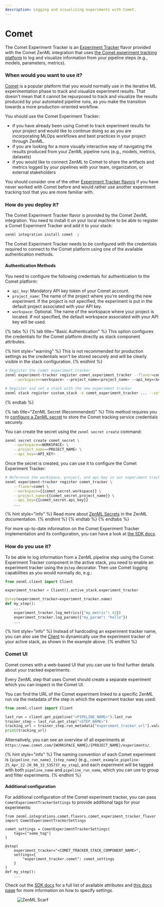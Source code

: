```yaml
---
description: Logging and visualizing experiments with Comet.
---
```


# Comet

The Comet Experiment Tracker is an [Experiment Tracker](./experiment-trackers.md) flavor provided with the Comet ZenML integration that uses [the Comet experiment tracking platform](https://www.comet.com/site/products/ml-experiment-tracking/) to log and visualize information from your pipeline steps (e.g., models, parameters, metrics).

### When would you want to use it?

[Comet](https://www.comet.com/site/products/ml-experiment-tracking/) is a popular platform that you would normally use in the iterative ML experimentation phase to track and visualize experiment results. That doesn't mean that it cannot be repurposed to track and visualize the results produced by your automated pipeline runs, as you make the transition towards a more production-oriented workflow.

You should use the Comet Experiment Tracker:

* if you have already been using Comet to track experiment results for your project and would like to continue doing so as you are incorporating MLOps workflows and best practices in your project through ZenML.
* if you are looking for a more visually interactive way of navigating the results produced from your ZenML pipeline runs (e.g., models, metrics, datasets)
* if you would like to connect ZenML to Comet to share the artifacts and metrics logged by your pipelines with your team, organization, or external stakeholders

You should consider one of the other [Experiment Tracker flavors](./experiment-trackers.md#experiment-tracker-flavors) if you have never worked with Comet before and would rather use another experiment tracking tool that you are more familiar with.

### How do you deploy it?

The Comet Experiment Tracker flavor is provided by the Comet ZenML integration. You need to install it on your local machine to be able to register a Comet Experiment Tracker and add it to your stack:

```bash
zenml integration install comet -y
```

The Comet Experiment Tracker needs to be configured with the credentials required to connect to the Comet platform using one of the available authentication methods.

#### Authentication Methods

You need to configure the following credentials for authentication to the Comet platform:

* `api_key`: Mandatory API key token of your Comet account.
* `project_name`: The name of the project where you're sending the new experiment. If the project is not specified, the experiment is put in the default project associated with your API key.
* `workspace`: Optional. The name of the workspace where your project is located. If not specified, the default workspace associated with your API key will be used.

{% tabs %}
{% tab title="Basic Authentication" %}
This option configures the credentials for the Comet platform directly as stack component attributes.

{% hint style="warning" %}
This is not recommended for production settings as the credentials won't be stored securely and will be clearly visible in the stack configuration.
{% endhint %}

```bash
# Register the Comet experiment tracker
zenml experiment-tracker register comet_experiment_tracker --flavor=comet \
    --workspace=<workspace> --project_name=<project_name> --api_key=<key>

# Register and set a stack with the new experiment tracker
zenml stack register custom_stack -e comet_experiment_tracker ... --set
```
{% endtab %}

{% tab title="ZenML Secret (Recommended)" %}
This method requires you to [configure a ZenML secret](../../getting-started/why-deploy-zenml/zenml-self-hosted/manage-the-deployed-services/secret-management.md) to store the Comet tracking service credentials securely.

You can create the secret using the `zenml secret create` command:

```bash
zenml secret create comet_secret \
    --workspace=<WORKSPACE> \
    --project_name=<PROJECT_NAME> \
    --api_key=<API_KEY>
```

Once the secret is created, you can use it to configure the Comet Experiment Tracker:

```bash
# Reference the workspace, project, and api-key in our experiment tracker component
zenml experiment-tracker register comet_tracker \
    --flavor=comet \
    --workspace={{comet_secret.workspace}} \
    --project_name={{comet_secret.project_name}} \
    --api_key={{comet_secret.api_key}}
    ...
```

{% hint style="info" %}
Read more about [ZenML Secrets](../../getting-started/why-deploy-zenml/zenml-self-hosted/manage-the-deployed-services/secret-management.md) in the ZenML documentation.
{% endhint %}
{% endtab %}
{% endtabs %}

For more up-to-date information on the Comet Experiment Tracker implementation and its configuration, you can have a look at [the SDK docs](https://sdkdocs.zenml.io/latest/integration\_code\_docs/integrations-comet/#zenml.integrations.comet.experiment\_trackers.comet\_experiment\_tracker).

### How do you use it?

To be able to log information from a ZenML pipeline step using the Comet Experiment Tracker component in the active stack, you need to enable an experiment tracker using the `@step` decorator. Then use Comet logging capabilities as you would normally do, e.g.:

```python
from zenml.client import Client

experiment_tracker = Client().active_stack.experiment_tracker

@step(experiment_tracker=experiment_tracker.name)
def my_step():
    ...
    experiment_tracker.log_metrics({"my_metric": 42})
    experiment_tracker.log_params({"my_param": "hello"})
    ...
```

{% hint style="info" %}
Instead of hardcoding an experiment tracker name, you can also use the [Client](../../reference/python-client.md) to dynamically use the experiment tracker of your active stack, as shown in the example above.
{% endhint %}

### Comet UI

Comet comes with a web-based UI that you can use to find further details about your tracked experiments.

Every ZenML step that uses Comet should create a separate experiment which you can inspect in the Comet UI.

You can find the URL of the Comet experiment linked to a specific ZenML run via the metadata of the step in which the experiment tracker was used:

```python
from zenml.client import Client

last_run = client.get_pipeline("<PIPELINE_NAME>").last_run
trainer_step = last_run.get_step("<STEP_NAME>")
tracking_url = trainer_step.run_metadata["experiment_tracker_url"].value
print(tracking_url)
```

Alternatively, you can see an overview of all experiments at `https://www.comet.com/{WORKSPACE_NAME}/{PROJECT_NAME}/experiments/`.

{% hint style="info" %}
The naming convention of each Comet experiment is `{pipeline_run_name}_{step_name}` (e.g., `comet_example_pipeline-25_Apr_22-20_06_33_535737_my_step`), and each experiment will be tagged with both `pipeline_name` and `pipeline_run_name`, which you can use to group and filter experiments.
{% endhint %}

#### Additional configuration

For additional configuration of the Comet experiment tracker, you can pass `CometExperimentTrackerSettings` to provide additional tags for your experiments:

```
from zenml.integrations.comet.flavors.comet_experiment_tracker_flavor import CometExperimentTrackerSettings

comet_settings = CometExperimentTrackerSettings(
    tags=["some_tag"]
)

@step(
    experiment_tracker="<COMET_TRACKER_STACK_COMPONENT_NAME>",
    settings={
        "experiment_tracker.comet": comet_settings
    }
)
def my_step():
    ...
```

Check out the [SDK docs](https://sdkdocs.zenml.io/latest/integration\_code\_docs/integrations-comet/#zenml.integrations.comet.flavors.comet\_experiment\_tracker\_flavor.CometExperimentTrackerSettings) for a full list of available attributes and [this docs page](../../how-to/use-configuration-files/runtime-configuration.md) for more information on how to specify settings.

<figure><img src="https://static.scarf.sh/a.png?x-pxid=f0b4f458-0a54-4fcd-aa95-d5ee424815bc" alt="ZenML Scarf"><figcaption></figcaption></figure>
